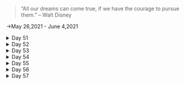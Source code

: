 >“All our dreams can come true, if we have the courage to pursue them.” – Walt Disney

->May 26,2021 - June 4,2021

<details>
<summary>Day 51</summary>
<p>

- ✔️[Completed Daily Workout Problem in Elevate](https://github.com/roshan1727/Upskill_EveryDay2.o/blob/main/images/elevate/elevate1.jpg)
- ✔️ [Completed Daily Workout Problem in lumosity](https://github.com/roshan1727/Upskill_EveryDay2.o/blob/main/images/lumosity/lumo1.jpg)
- ✔️ Chess.com
  - ✔️ [Solved Some Puzzles](https://github.com/roshan1727/Upskill_EveryDay2.o/blob/main/images/Chess.com/d51chs1.png)
  - ✔️ [Played Puzzle Rush](https://github.com/roshan1727/Upskill_EveryDay2.o/blob/main/images/Chess.com/d51chs2.png)
  - ✔️ [Solved Daily Puzzle](https://github.com/roshan1727/Upskill_EveryDay2.o/blob/main/images/Chess.com/d51chs3.png)
  - ✔️ [Played and won puzzle battle with random person](https://github.com/roshan1727/Upskill_EveryDay2.o/blob/main/images/Chess.com/d51chs4.png)  
- ✔️ Techgig Daily Challange
  - ✔️ [Daily challage Day 6](https://www.techgig.com/practice/result/day-6/SFYzUjh5RE51UjFYNWdETWNlMklqUT09 )
  - ✔️ [Completed 1 Question in SkillRack]()
- 📰 [Daily English News](https://www.news18.com/news/buzz/who-is-the-crypto-whale-holding-28-of-all-dogecoin-worth-rs-8752-crore-3774557.html)
- ✔️Upskilling Python 15 days of coding
    - 👂🏻 [Watched a Youtube video "How India's MTR foods built a 1000 Cr empire despite the Emergency & Pandemic | 97-year-old Legacy"](https://youtu.be/jp_CSPtSQWY)
    - 👂🏻 [Watched a Youtube video "15 Days of Code | Day 1 | Python Warriors"](https://youtu.be/Gq6OY8uyDvw)
- ✔️Data Structure and Algorithm
    - 👂🏻 [Watched a Youtube video "1. Introduction to C++ | Data Structures and Algorithms | College Placement Course | Lecture 1"](https://youtu.be/z9bZufPHFLU)
    - 👂🏻 [Watched a Youtube video "VS Code Installation for C++ in Windows | Step by step process explanation"](https://youtu.be/0yn7irrHzM8)
- ✔️Web Development 
    - 👂🏻 [Watched a Youtube video "CSS Tutorial: Media Queries Explained | Web Development Tutorials #30"](https://youtu.be/WTz4A8IdeEQ)

</p>
</details>

<details>
<summary>Day 52</summary>
<p>

- ✔️[Completed Daily Workout Problem in Elevate](https://github.com/roshan1727/Upskill_EveryDay2.o/blob/4f40d3e749d961a133c6ce50afdada606bcb0017/images/elevate/elevate2.jpg)
- ✔️ [Completed Daily Workout Problem in lumosity](https://github.com/roshan1727/Upskill_EveryDay2.o/blob/4f40d3e749d961a133c6ce50afdada606bcb0017/images/lumosity/lumosity2.jpg)
- ✔️ Chess.com
  - ✔️ [Solved Some Puzzles](https://github.com/roshan1727/Upskill_EveryDay2.o/blob/4f40d3e749d961a133c6ce50afdada606bcb0017/images/Chess.com/d52chs1.png)
  - ✔️ [Played Puzzle Rush](https://github.com/roshan1727/Upskill_EveryDay2.o/blob/4f40d3e749d961a133c6ce50afdada606bcb0017/images/Chess.com/d52chs2.png)
  - ✔️ [Solved Daily Puzzle](https://github.com/roshan1727/Upskill_EveryDay2.o/blob/4f40d3e749d961a133c6ce50afdada606bcb0017/images/Chess.com/d52chs3.png)
  - ✔️ [Played and won puzzle battle with random person](https://github.com/roshan1727/Upskill_EveryDay2.o/blob/4f40d3e749d961a133c6ce50afdada606bcb0017/images/Chess.com/d52chs4.png)  
- ✔️ Techgig Daily Challange
  - ✔️ [Daily challage Day 7](https://www.techgig.com/practice/result/day-7/YlYydGtJK3BRZVg3VmNGSjl3SWd4UT09)
- 📰 [Daily English News](https://www.timesnownews.com/business-economy/industry/article/billionaire-investor-mark-cuban-invests-in-indian-blockchain-startup-polygon/761992)
- 📰 [Daily English News](https://www.indiatoday.in/technology/news/story/ios-15-ui-changes-may-include-a-new-lock-screen-notifications-settings-1807106-2021-05-26)
- ✔️Youtube Videos for English vocabalory
    - 👂🏻 [Watched a Youtube video "10 Happiest Countries to Live in the World 2021"](https://youtu.be/M5dDQL6Oqqk)
    - 👂🏻 [Watched a Youtube video "Why Finland's schools outperform most others across the developed world | 7.30"](https://youtu.be/7xCe2m0kiSg)
    - 👂🏻 [Watched a Youtube video "Twitter needs to stop beating around the bush, comply with law of land: India | English News | WION"](https://youtu.be/wPmgkF91KLY)
    - 👂🏻 [Watched a Youtube video "Super Blood Moon 2021: Lunar trifecta occurring for first time in 6 years| World News | WION English"](https://youtu.be/64KYh-49Kik)
- ✔️Upskilling Python 15 days of coding
    - 👂🏻 [Watched a Youtube video "15 Days of Code | Day 2 | Python Warriors"](https://youtu.be/ZvBOCE73b98)
- ✔️Web Development 
    - 👂🏻 [Watched a Youtube video "CSS Tutorial: More on CSS Selectors | Web Development Tutorials #31"](https://youtu.be/WwUM7qOimbo)

</p>
</details>

<details>
<summary>Day 53</summary>
<p>

- ✔️[Completed Daily Workout Problem in Elevate](https://github.com/roshan1727/Upskill_EveryDay2.o/blob/main/images/elevate/elevate3.jpg)
- ✔️ [Completed Daily Workout Problem in lumosity](https://github.com/roshan1727/Upskill_EveryDay2.o/blob/main/images/lumosity/lumosity3.jpg)
- ✔️Chess.com
  - ✔️ [Solved Some Puzzles](https://github.com/roshan1727/Upskill_EveryDay2.o/blob/main/images/Chess.com/d53chs1.png)
  - ✔️ [Played Puzzle Rush](https://github.com/roshan1727/Upskill_EveryDay2.o/blob/main/images/Chess.com/d53chs2.png)
  - ✔️ [Solved Daily Puzzle](https://github.com/roshan1727/Upskill_EveryDay2.o/blob/main/images/Chess.com/d53chs3.png)
  - ✔️ [Played and won puzzle battle with random person](https://github.com/roshan1727/Upskill_EveryDay2.o/blob/main/images/Chess.com/d53chs4.png)  
- ✔️ Techgig Daily Challange
  - ✔️ [Daily challage Day 8](https://www.techgig.com/practice/result/day-8/QnQ1UTA4YW1iOENsdkVQc3FtVVNRZz09)
- 📰 [Daily English News]( https://techcrunch.com/2021/05/28/amazon-is-now-letting-indians-read-magazine-articles-in-its-shopping-app/ )
- 📰 [Daily English News](https://www.thehindu.com/sci-tech/technology/lawsuit-claims-apple-monopolizes-heart-rate-technology-for-apple-watch/article34655214.ece)
- ✔️Youtube Videos for English vocabalory
    - 👂🏻 [Watched a Youtube video "Gravitas | Study: Humans can live up to 150 years"](https://youtu.be/0m3fcfLfDsM)
    - 👂🏻 [Watched a Youtube video "The smoothest Sales Pitch you will ever come accross: Amway Case Study"](https://youtu.be/wzsYAuxhxSw)
    - 👂🏻 [Watched a Youtube video "The 10 Cheapest Countries To Live or Retire | You Might Not Need to Work"](https://youtu.be/_fwM8K8bWH4)
    - 👂🏻 [Watched a Youtube video "Simple & Powerful Sales Technique to get Clients/Internships (Part 1)"](https://youtu.be/Lb55kGWCZy0)
- ✔️Upskilling Python 15 days of coding
    - 👂🏻 [Watched a Youtube video "15 Days of Code | Day 3 | Python Warriors"](https://youtu.be/yA3fkmJn-Rg)
- ✔️Web Development 
    - 👂🏻 [Watched a Youtube video "CSS Tutorial: Attribute & nth child pseudo Selectors | Web Development Tutorials #32"](https://youtu.be/P-hZDC5YkJE)
</p>
</details>

<details>
<summary>Day 54</summary>
<p>

- ✔️[Completed Daily Workout Problem in Elevate](https://github.com/roshan1727/Upskill_EveryDay2.o/blob/main/images/elevate/elevate4.jpg)
- ✔️ [Completed Daily Workout Problem in lumosity](https://github.com/roshan1727/Upskill_EveryDay2.o/blob/main/images/lumosity/lumosity4.jpg)
- ✔️Chess.com
  - ✔️ [Solved Some Puzzles](https://github.com/roshan1727/Upskill_EveryDay2.o/blob/main/images/Chess.com/d54chs1.png)
  - ✔️ [Played Puzzle Rush](https://github.com/roshan1727/Upskill_EveryDay2.o/blob/main/images/Chess.com/d54chs2.png)
  - ✔️ [Solved Daily Puzzle](https://github.com/roshan1727/Upskill_EveryDay2.o/blob/main/images/Chess.com/d54chs3.png)
  - ✔️ [Played and won puzzle battle with random person](https://github.com/roshan1727/Upskill_EveryDay2.o/blob/main/images/Chess.com/d54chs4.png)  
- ✔️ Techgig Daily Challange
  - ✔️ [Daily challage Day 9](https://www.techgig.com/practice/result/day-9/MUlmejRibzdTRHdic3cvbDI2Z2xZQT09)
- 📰 [Daily English News](https://techcrunch.com/2021/05/28/alibaba-is-making-its-cloud-os-compatible-with-multiple-chip-architectures/)
- ✔️Youtube Videos for English vocabalory
    - 👂🏻 [Watched a Youtube video "Best of Shahrukh Khan at Google talk with Sundar Pichai | Part 1 | Motivational"](https://youtu.be/gaQk6lOHRdw)
    - 👂🏻 [Watched a Youtube video "COVID-19: Chinese scientists created the virus; study"](https://youtu.be/9Y0TBsCwJ_I)
</p>
</details>

<details>
<summary>Day 55</summary>
<p>

- ✔️[Completed Daily Workout Problem in Elevate](https://github.com/roshan1727/Upskill_EveryDay2.o/blob/main/images/elevate/elevate5.jpg)
- ✔️ [Completed Daily Workout Problem in lumosity](https://github.com/roshan1727/Upskill_EveryDay2.o/blob/main/images/lumosity/lumosity5.jpg)
- ✔️Chess.com
  - ✔️ [Solved Some Puzzles](https://github.com/roshan1727/Upskill_EveryDay2.o/blob/main/images/Chess.com/d55chs1.png)
  - ✔️ [Played Puzzle Rush](https://github.com/roshan1727/Upskill_EveryDay2.o/blob/main/images/Chess.com/d55chs2.png)
  - ✔️ [Solved Daily Puzzle](https://github.com/roshan1727/Upskill_EveryDay2.o/blob/main/images/Chess.com/d55chs3.png)
  - ✔️ [Played and won puzzle battle with random person](https://github.com/roshan1727/Upskill_EveryDay2.o/blob/main/images/Chess.com/d55chs4.png)  
- ✔️ Techgig Daily Challange
  - ✔️ [Daily challage Day 10](https://www.techgig.com/practice/result/day-10/S2pCdHVDall3am5VM0Y5bmxuWEV2QT09)
- 📰 [Daily English News](https://www.financialexpress.com/market/instadapp-how-two-indian-brothers-in-their-20s-put-a-blockchain-startup-on-the-world-map/2261761/)
- ✔️Youtube Videos for English vocabalory
    - 👂🏻 [Watched a Youtube video "Why Big Dairy Companies Struggle In India"](https://youtu.be/4mBiFEspcIM)
    - 👂🏻 [Watched a Youtube video "How Rockefeller Built His Trillion Dollar Oil Empire"](https://youtu.be/9saLsvWcppw)
    - 👂🏻 [Watched a Youtube video "Train your mind to never get nervous in any situation (Practical Steps)"](https://youtu.be/odPwOQI_O0Q)
    - 👂🏻 [Watched a Youtube video "STOP making these 3 Interview Mistakes! (90% Candidates get rejected because of this)"](https://youtu.be/TqZRgHOlKmU)
</p>
</details>


<details>
<summary>Day 56</summary>
<p>

- ✔️[Completed Daily Workout Problem in Elevate](https://github.com/roshan1727/Upskill_EveryDay2.o/blob/main/images/elevate/elevate6.jpg)
- ✔️ [Completed Daily Workout Problem in lumosity](https://github.com/roshan1727/Upskill_EveryDay2.o/blob/main/images/lumosity/lumosity6.jpg)
- ✔️Chess.com
  - ✔️ [Solved Some Puzzles](https://github.com/roshan1727/Upskill_EveryDay2.o/blob/main/images/Chess.com/d56chs1.png)
  - ✔️ [Played Puzzle Rush](https://github.com/roshan1727/Upskill_EveryDay2.o/blob/main/images/Chess.com/d56chs2.png)
  - ✔️ [Solved Daily Puzzle](https://github.com/roshan1727/Upskill_EveryDay2.o/blob/main/images/Chess.com/d56chs3.png)
  - ✔️ [Played and won puzzle battle with random person](https://github.com/roshan1727/Upskill_EveryDay2.o/blob/main/images/Chess.com/d56chs4.png)  
- ✔️ Techgig Daily Challange
  - ✔️ [Daily challage Day 11](https://www.techgig.com/practice/result/day-11/MlNON2V4YnBOaXBMMXNVOXlLdlRYUT09)
- 📰 [Daily English News](https://www.coindesk.com/google-cloud-now-provides-blockchain-insights-for-polygon-network)
- ✔️Youtube Videos for English vocabalory
    - 👂🏻 [Watched a Youtube video "The Top Artificial Intelligence Companies To Watch In 2021 | Forbes"](https://youtu.be/cRr9S9Vnxvc)
    - 👂🏻 [Watched a Youtube video "Bill Gates-Backed Carbon Capture Plant Does The Work Of 40 Million Trees"](https://youtu.be/XHX9pmQ6m_s)
    - 👂🏻 [Watched a Youtube video "Could Tesla Succeed In India?"](Could Tesla Succeed In India?
)
    - 👂🏻 [Watched a Youtube video "What Happened To Dell?"](https://youtu.be/w3Td67CdWNI)
- ✔️Upskilling Python 15 days of coding
    - 👂🏻 [Watched a Youtube video "15 Days of Code | Day 4 | Python Warriors"](https://youtu.be/nu552B84DjY)
    - 👂🏻 [Watched a Youtube video "#Python Webinar-1: Introduction, Data Structures, Conditionals, Loops & Functions"](https://youtu.be/LRbweU7sFSg)
</p>
</details>

<details>
<summary>Day 57</summary>
<p>

- ✔️[Completed Daily Workout Problem in Elevate](https://github.com/roshan1727/Upskill_EveryDay2.o/blob/main/images/elevate/elevate7.jpg)
- ✔️ [Completed Daily Workout Problem in lumosity](https://github.com/roshan1727/Upskill_EveryDay2.o/blob/main/images/lumosity/lumosity7.jpg)
- ✔️Chess.com
  - ✔️ [Solved Some Puzzles](https://github.com/roshan1727/Upskill_EveryDay2.o/blob/main/images/Chess.com/d57chs1.png)
  - ✔️ [Played Puzzle Rush](https://github.com/roshan1727/Upskill_EveryDay2.o/blob/main/images/Chess.com/d57chs2.png)
  - ✔️ [Solved Daily Puzzle](https://github.com/roshan1727/Upskill_EveryDay2.o/blob/main/images/Chess.com/d57chs3.png)
  - ✔️ [Played and won puzzle battle with random person](https://github.com/roshan1727/Upskill_EveryDay2.o/blob/main/images/Chess.com/d57chs4.png)  
- 📰 [Daily English News](https://towardsdatascience.com/googles-lamda-the-next-generation-of-chatbots-62294be58426)
- ✔️Youtube Videos for English vocabalory
    - 👂🏻 [Watched a Youtube video "Expert warns of 3rd COVID wave in UK | England | Coronavirus update | Pandemic | Latest English News"](https://youtu.be/iDlnXkwCgI4)
    - 👂🏻 [Watched a Youtube video "How Square Makes Money"](https://youtu.be/0Is_gfHTWM0)
    - 👂🏻 [Watched a Youtube video "Gravitas: Covid-19 Origins: Was the virus "manipulated" in a lab?"](https://youtu.be/wTNp6nG4dXA)
    - 👂🏻 [Watched a Youtube video "Why iPhone 11 Is Apple’s Least Innovative iPhone Yet"](https://youtu.be/7YyTCa6IMKA)
- ✔️Upskilling Python 15 days of coding
    - 👂🏻 [Watched a Youtube video "15 Days of Code | Day 5 | Python Warriors"](https://youtu.be/ZXyluH0-1uw)
</p>
</details>